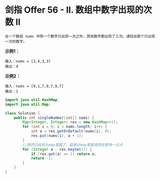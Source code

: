 # 剑指 Offer 56 - II. 数组中数字出现的次数 II

```text
在一个数组 nums 中除一个数字只出现一次之外，其他数字都出现了三次。请找出那个只出现一次的数字。
```

**示例1：**

```text
输入：nums = [3,4,3,3]
输出：4
```

**示例2：**

```text
输入：nums = [9,1,7,9,7,9,7]
输出：1
```

```java
import java.util.HashMap;
import java.util.Map;

class Solution {
    public int singleNumber(int[] nums) {
        Map<Integer, Integer> res = new HashMap<>();
        for (int i = 0; i < nums.length; i++) {
            int a = res.getOrDefault(nums[i], 0);
            res.put(nums[i], a + 1);
        }
        //既然已经存入map里面了，直接从map里面调用会更快一点点
        for (Integer a : res.keySet()) {
            if (res.get(a) == 1) return a;
            return -1;
        }
    }
}
```